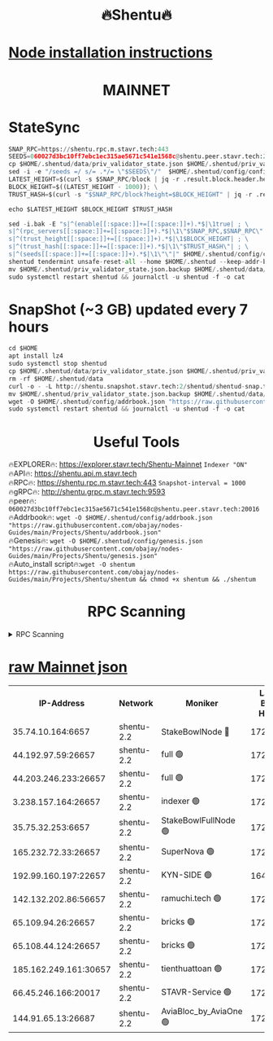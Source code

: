<h1 align="center"> 🔥Shentu🔥</h1>

[Node installation instructions](https://github.com/obajay/nodes-Guides/tree/main/Projects/Shentu)
=
<h1 align="center"> MAINNET</h1>

# StateSync
```python
SNAP_RPC=https://shentu.rpc.m.stavr.tech:443
SEEDS=060027d3bc10ff7ebc1ec315ae5671c541e1568c@shentu.peer.stavr.tech:20016
cp $HOME/.shentud/data/priv_validator_state.json $HOME/.shentud/priv_validator_state.json.backup
sed -i -e "/seeds =/ s/= .*/= \"$SEEDS\"/"  $HOME/.shentud/config/config.toml
LATEST_HEIGHT=$(curl -s $SNAP_RPC/block | jq -r .result.block.header.height); \
BLOCK_HEIGHT=$((LATEST_HEIGHT - 1000)); \
TRUST_HASH=$(curl -s "$SNAP_RPC/block?height=$BLOCK_HEIGHT" | jq -r .result.block_id.hash)

echo $LATEST_HEIGHT $BLOCK_HEIGHT $TRUST_HASH

sed -i.bak -E "s|^(enable[[:space:]]+=[[:space:]]+).*$|\1true| ; \
s|^(rpc_servers[[:space:]]+=[[:space:]]+).*$|\1\"$SNAP_RPC,$SNAP_RPC\"| ; \
s|^(trust_height[[:space:]]+=[[:space:]]+).*$|\1$BLOCK_HEIGHT| ; \
s|^(trust_hash[[:space:]]+=[[:space:]]+).*$|\1\"$TRUST_HASH\"| ; \
s|^(seeds[[:space:]]+=[[:space:]]+).*$|\1\"\"|" $HOME/.shentud/config/config.toml
shentud tendermint unsafe-reset-all --home $HOME/.shentud --keep-addr-book
mv $HOME/.shentud/priv_validator_state.json.backup $HOME/.shentud/data/priv_validator_state.json
sudo systemctl restart shentud && journalctl -u shentud -f -o cat
```
# SnapShot (~3 GB) updated every 7 hours
```python
cd $HOME
apt install lz4
sudo systemctl stop shentud
cp $HOME/.shentud/data/priv_validator_state.json $HOME/.shentud/priv_validator_state.json.backup
rm -rf $HOME/.shentud/data
curl -o - -L http://shentu.snapshot.stavr.tech:2/shentud/shentud-snap.tar.lz4 | lz4 -c -d - | tar -x -C $HOME/.shentud --strip-components 2
mv $HOME/.shentud/priv_validator_state.json.backup $HOME/.shentud/data/priv_validator_state.json
wget -O $HOME/.shentud/config/addrbook.json "https://raw.githubusercontent.com/obajay/nodes-Guides/main/Projects/Shentu/addrbook.json"
sudo systemctl restart shentud && journalctl -u shentud -f -o cat
```

 <h1 align="center"> Useful Tools</h1>

🔥EXPLORER🔥:     https://explorer.stavr.tech/Shentu-Mainnet        `Indexer "ON"` \
🔥API🔥:          https://shentu.api.m.stavr.tech \
🔥RPC🔥:          https://shentu.rpc.m.stavr.tech:443              `Snapshot-interval = 1000` \
🔥gRPC🔥:         http://shentu.grpc.m.stavr.tech:9593 \
🔥peer🔥:         `060027d3bc10ff7ebc1ec315ae5671c541e1568c@shentu.peer.stavr.tech:20016` \
🔥Addrbook🔥:  `wget -O $HOME/.shentud/config/addrbook.json "https://raw.githubusercontent.com/obajay/nodes-Guides/main/Projects/Shentu/addrbook.json"` \
🔥Genesis🔥:  `wget -O $HOME/.shentud/config/genesis.json "https://raw.githubusercontent.com/obajay/nodes-Guides/main/Projects/Shentu/genesis.json"` \
🔥Auto_install script🔥:`wget -O shentum https://raw.githubusercontent.com/obajay/nodes-Guides/main/Projects/Shentu/shentum && chmod +x shentum && ./shentum`

<h1 align="center"> RPC Scanning</h1>

<details>
<summary>RPC Scanning</summary>

<h2 align="center"> We scan nodes in real time every 4 hours. And we provide the final result of RPC endpoints.
We cannot influence the operation of these nodes in any way. </h2>


```python
If Voting Power is higher than 0 --> then the Node is a validator of the network and may be subject to attack and be a potential threat to the chain.
```
```python
We marked such validators with a red symbol
```

</details>

[raw Mainnet json](https://rpc-check.shentum.stavr.tech/shentum/rpc-shentum-result.json)
=


<table><tr><th>IP-Address</th><th>Network</th><th>Moniker</th><th>Latest Block Height</th><th>Earliest Block Height</th><th>Catching Up</th><th>Tx Index</th><th>Voting Power</th><th>Scan Time</th></tr><tr><td>35.74.10.164:6657</td><td>shentu-2.2</td><td>StakeBowlNode 🔴</td><td>17293273</td><td>8308501</td><td>False</td><td>on</td><td>50178</td><td>2024-02-20T03:13:25.957419958UTC</td></tr><tr><td>44.192.97.59:26657</td><td>shentu-2.2</td><td>full 🟢</td><td>17293273</td><td>9786901</td><td>False</td><td>on</td><td>0</td><td>2024-02-20T03:13:24.617211758UTC</td></tr><tr><td>44.203.246.233:26657</td><td>shentu-2.2</td><td>full 🟢</td><td>17293275</td><td>9786901</td><td>False</td><td>on</td><td>0</td><td>2024-02-20T03:13:34.820059610UTC</td></tr><tr><td>3.238.157.164:26657</td><td>shentu-2.2</td><td>indexer 🟢</td><td>17293279</td><td>9786901</td><td>False</td><td>on</td><td>0</td><td>2024-02-20T03:13:56.516593249UTC</td></tr><tr><td>35.75.32.253:6657</td><td>shentu-2.2</td><td>StakeBowlFullNode 🟢</td><td>17293283</td><td>10470762</td><td>False</td><td>on</td><td>0</td><td>2024-02-20T03:14:21.181604398UTC</td></tr><tr><td>165.232.72.33:26657</td><td>shentu-2.2</td><td>SuperNova 🟢</td><td>17293282</td><td>15936001</td><td>False</td><td>on</td><td>0</td><td>2024-02-20T03:14:19.827884092UTC</td></tr><tr><td>192.99.160.197:22657</td><td>shentu-2.2</td><td>KYN-SIDE 🟢</td><td>16484173</td><td>16083091</td><td>False</td><td>on</td><td>0</td><td>2024-02-20T03:15:04.879842210UTC</td></tr><tr><td>142.132.202.86:56657</td><td>shentu-2.2</td><td>ramuchi.tech 🟢</td><td>17293288</td><td>16196001</td><td>False</td><td>on</td><td>0</td><td>2024-02-20T03:14:54.717551662UTC</td></tr><tr><td>65.109.94.26:26657</td><td>shentu-2.2</td><td>bricks 🟢</td><td>17293290</td><td>16401001</td><td>False</td><td>on</td><td>0</td><td>2024-02-20T03:15:01.750856256UTC</td></tr><tr><td>65.108.44.124:26657</td><td>shentu-2.2</td><td>bricks 🟢</td><td>17293290</td><td>16401001</td><td>False</td><td>on</td><td>0</td><td>2024-02-20T03:15:05.244555785UTC</td></tr><tr><td>185.162.249.161:30657</td><td>shentu-2.2</td><td>tienthuattoan 🟢</td><td>17293280</td><td>17008396</td><td>False</td><td>on</td><td>0</td><td>2024-02-20T03:14:03.104759457UTC</td></tr><tr><td>66.45.246.166:20017</td><td>shentu-2.2</td><td>STAVR-Service 🟢</td><td>17293289</td><td>17286001</td><td>False</td><td>on</td><td>0</td><td>2024-02-20T03:15:01.437252506UTC</td></tr><tr><td>144.91.65.13:26687</td><td>shentu-2.2</td><td>AviaBloc_by_AviaOne 🟢</td><td>17293284</td><td>17289288</td><td>False</td><td>off</td><td>0</td><td>2024-02-20T03:14:29.786257912UTC</td></tr></table>
